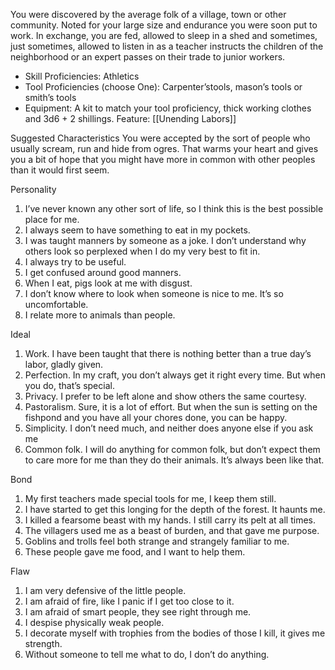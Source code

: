 You were discovered by the average folk of a village, town or other community. Noted for your large size and endurance you were soon put to work. In exchange, you are fed, allowed to sleep in a shed and sometimes, just sometimes, allowed to listen in as a teacher instructs the children of the neighborhood or an expert passes on their trade to junior workers. 

- Skill Proficiencies: Athletics
- Tool Proficiencies (choose One): Carpenter’stools, mason’s tools or smith’s tools
- Equipment: A kit to match your tool proficiency, thick working clothes and 3d6 + 2 shillings.
Feature: [[Unending Labors]]

Suggested Characteristics
You were accepted by the sort of people who usually scream, run and hide from ogres. That warms your heart and gives you a bit of hope that you might have more in common with other peoples than it would first seem.

Personality
1. I’ve never known any other sort of life, so I think this is the best possible place for me.
2. I always seem to have something to eat in my pockets.
3. I was taught manners by someone as a joke. I don’t understand why others look so perplexed when I do my very best to fit in.
4. I always try to be useful.
5. I get confused around good manners.
6. When I eat, pigs look at me with disgust.
7. I don’t know where to look when someone is nice to me. It’s so uncomfortable.
8. I relate more to animals than people.

Ideal
1. Work. I have been taught that there is nothing better than a true day’s labor, gladly given.
2. Perfection. In my craft, you don’t always get it right every time. But when you do, that’s special.
3. Privacy. I prefer to be left alone and show others the same courtesy.
4. Pastoralism. Sure, it is a lot of effort. But when the sun is setting on the fishpond and you have all your chores done, you can be happy.
5. Simplicity. I don’t need much, and neither does anyone else if you ask me
6. Common folk. I will do anything for common folk, but don’t expect them to care more for me than they do their animals. It’s always been like that.

Bond
1. My first teachers made special tools for me, I keep them still.
2. I have started to get this longing for the depth of the forest. It haunts me.
3. I killed a fearsome beast with my hands. I still carry its pelt at all times.
4. The villagers used me as a beast of burden, and that gave me purpose.
5. Goblins and trolls feel both strange and strangely familiar to me.
6. These people gave me food, and I want to help them.

Flaw
1. I am very defensive of the little people.  
2. I am afraid of fire, like I panic if I get too close to it.
3. I am afraid of smart people, they see right through me.
4. I despise physically weak people.
5. I decorate myself with trophies from the bodies of those I kill, it gives me strength.
6. Without someone to tell me what to do, I don’t do anything.